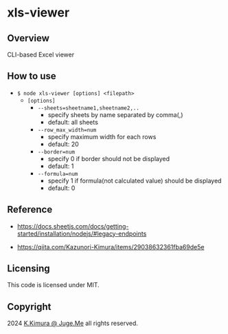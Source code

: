 # xls-viewer


## Overview

CLI-based Excel viewer


## How to use

- `$ node xls-viewer [options] <filepath>`
  - `[options]`
    - `--sheets=sheetname1,sheetname2,..`
      - specify sheets by name separated by comma(,)
      - default: all sheets
    - `--row_max_width=num`
      - specify maximum width for each rows
      - default: 20
    - `--border=num`
      - specify 0 if border should not be displayed
      - default: 1
    - `--formula=num`
      - specify 1 if formula(not calculated value) should be displayed
      - default: 0


## Reference

- https://docs.sheetjs.com/docs/getting-started/installation/nodejs/#legacy-endpoints

- https://qiita.com/Kazunori-Kimura/items/29038632361fba69de5e



## Licensing

This code is licensed under MIT.


## Copyright

2024  [K.Kimura @ Juge.Me](https://github.com/dotnsf) all rights reserved.
